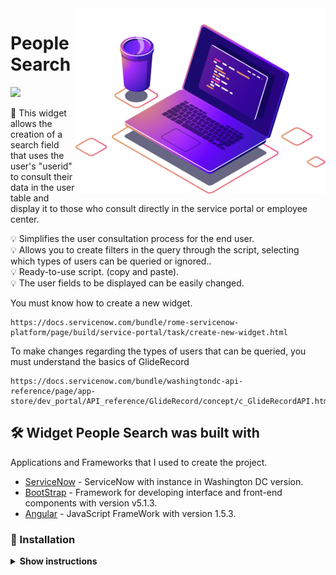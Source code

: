 <img src="https://raw.githubusercontent.com/carlospetrucio/People-Search-ServiceNow-Widget/main/ignore_files_md/computer-illustration.png" min-width="250px" max-width="250px" width="400px" align="right" alt="Computador CarlosPetrucio">

# People Search
<img src="https://img.shields.io/badge/PeopleSearch-Active-brightgreen">

📜 This widget allows the creation of a search field that uses the user's "userid" to consult their data in the user table and display it to those who consult directly in the service portal or employee center.

💡 Simplifies the user consultation process for the end user.  
💡 Allows you to create filters in the query through the script, selecting which types of users can be queried or ignored..  
💡 Ready-to-use script. (copy and paste).    
💡 The user fields to be displayed can be easily changed.

You must know how to create a new widget.
```
https://docs.servicenow.com/bundle/rome-servicenow-platform/page/build/service-portal/task/create-new-widget.html
```
To make changes regarding the types of users that can be queried, you must understand the basics of GlideRecord
```
https://docs.servicenow.com/bundle/washingtondc-api-reference/page/app-store/dev_portal/API_reference/GlideRecord/concept/c_GlideRecordAPI.html
```
## 🛠️ Widget People Search was built with

Applications and Frameworks that I used to create the project.

* [ServiceNow](https://docs.servicenow.com/bundle/washingtondc-release-notes/) - ServiceNow with instance in Washington DC version.
* [BootStrap](https://getbootstrap.com/docs/5.1/) - Framework for developing interface and front-end components with version v5.1.3.
* [Angular](https://code.angularjs.org/1.5.3/docs/api) - JavaScript FrameWork with version 1.5.3.  


### 🔧 Installation

<details><summary><b>Show instructions</b></summary>
  
Step 1 - Download the project from github so that you have your version of the code and can customize it, if necessary.

![image](https://github.com/carlospetrucio/People-Search-ServiceNow-Widget/assets/50377984/52558b56-7c7f-4360-a337-1a28eabc0c61)



